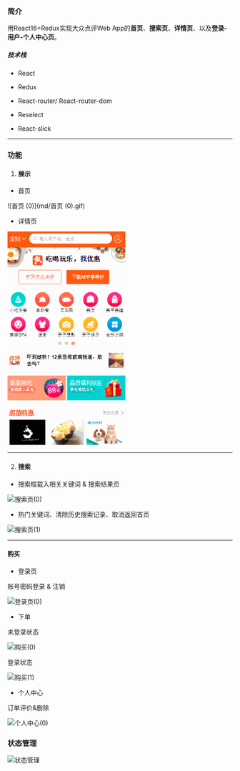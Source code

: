 ### 简介



用React16+Redux实现大众点评Web App的**首页**、**搜索页**、**详情页**、以及**登录-用户-个人中心页**。



##### 技术栈

- React

- Redux

- React-router/ React-router-dom

- Reselect

- React-slick

  

------



### 功能

1. #### 展示

- 首页

 ![首页 (0)](md/首页 (0).gif)



- 详情页

 ![详情页(0)](\md\详情页(0).gif)

------



2. #### 搜索

- 搜索框载入相关关键词  &  搜索结果页

 ![搜索页(0)](D:\program\meituan\md\搜索页(0).gif)



- 热门关键词、清除历史搜索记录、取消返回首页

 ![搜索页(1)](D:\program\meituan\md\搜索页(1).gif)

------



#### 购买

- 登录页

账号密码登录  &   注销

 ![登录页(0)](D:\program\meituan\md\登录页(0).gif)



- 下单

未登录状态

 ![购买(0)](D:\program\meituan\md\购买(0).gif)



登录状态

 ![购买(1)](D:\program\meituan\md\购买(1).gif)





- 个人中心

订单评价&删除

 ![个人中心(0)](D:\program\meituan\md\个人中心(0).gif)



### 状态管理

 ![状态管理](D:\program\meituan\md\状态管理.png)














